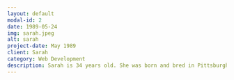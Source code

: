 ```yaml
---
layout: default
modal-id: 2
date: 1989-05-24
img: sarah.jpeg
alt: sarah
project-date: May 1989
client: Sarah
category: Web Development
description: Sarah is 34 years old. She was born and bred in Pittsburgh, PA. She graduated from Penn State (main campus) and currently works as a Software Engineer. When she isn't busy FaceTiming with her sister's and their respective kids, she loves to cook (mostly eat), garden, watch reality tv and read. Sarah has a total of 3 siblings and grew up surrounded by a TON of family. Her mom was the baby of 8 siblings and her dad, the baby of 7 siblings! When a big old greek and italian family, family is ALWAYS around! 
---
```

